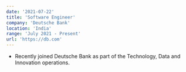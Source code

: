 ```yaml
---
date: '2021-07-22'
title: 'Software Engineer'
company: 'Deutsche Bank'
location: 'India'
range: 'July 2021 - Present'
url: 'https://db.com'
---
```


- Recently joined Deutsche Bank as part of the Technology, Data and Innovation operations.
